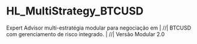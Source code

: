 # HL_MultiStrategy_BTCUSD
Expert Advisor multi-estratégia modular para negociação em      | //|  BTCUSD com gerenciamento de risco integrado.                    | //|  Versão Modular 2.0
